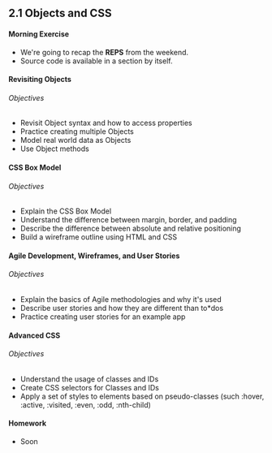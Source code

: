 ## 2.1 Objects and CSS

#### Morning Exercise

* We're going to recap the **REPS** from the weekend.
* Source code is available in a section by itself.

#### Revisiting Objects

###### Objectives

* Revisit Object syntax and how to access properties
* Practice creating multiple Objects
* Model real world data as Objects
* Use Object methods

#### CSS Box Model

###### Objectives

* Explain the CSS Box Model
* Understand the difference between margin, border, and padding
* Describe the difference between absolute and relative positioning
* Build a wireframe outline using HTML and CSS

#### Agile Development, Wireframes, and User Stories

###### Objectives

* Explain the basics of Agile methodologies and why it's used
* Describe user stories and how they are different than to*dos
* Practice creating user stories for an example app

#### Advanced CSS

###### Objectives

* Understand the usage of classes and IDs
* Create CSS selectors for Classes and IDs
* Apply a set of styles to elements based on pseudo-classes (such :hover, :active, :visited, :even, :odd, :nth-child)


#### Homework

* Soon
